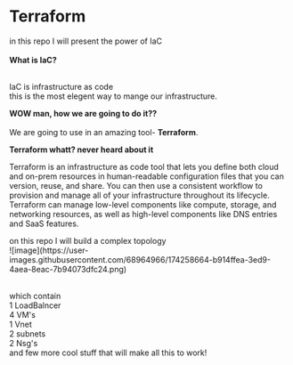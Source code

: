 <H1>Terraform </H1>
in this repo I will present the power of IaC </br>
</br>
<b>What is IaC?</b> </br>
</br>

IaC is  infrastructure as code </br>
this is the most elegent way to mange our infrastructure. </br>

<b>WOW man, how we are going to do it??</b> </br>
</br>
We are going to use in an amazing tool- <b>Terraform</b>.</br>

<b>Terraform whatt? never heard about it</b>
  </br>
  <p>Terraform is an infrastructure as code tool that lets you define both cloud and on-prem resources in human-readable configuration files that you can version, reuse, and share. You can then use a consistent workflow to provision and manage all of your infrastructure throughout its lifecycle. Terraform can manage low-level components like compute, storage, and networking resources, as well as high-level components like DNS entries and SaaS features.
  </p>
on this repo I will build a complex topology  </br>
![image](https://user-images.githubusercontent.com/68964966/174258664-b914ffea-3ed9-4aea-8eac-7b94073dfc24.png)
</br>

</br>which contain </br>
1 LoadBalncer </br>
4 VM's </br>
1 Vnet </br>
2 subnets </br>
2 Nsg's </br>
and few more cool stuff that will make all this to work! </br>

